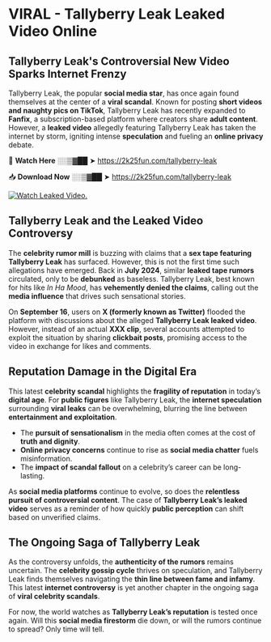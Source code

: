 # VIRAL - Tallyberry Leak Leaked Video Online

## **Tallyberry Leak's Controversial New Video Sparks Internet Frenzy**  

Tallyberry Leak, the popular **social media star**, has once again found themselves at the center of a **viral scandal**. Known for posting **short videos and naughty pics on TikTok**, Tallyberry Leak has recently expanded to **Fanfix**, a subscription-based platform where creators share **adult content**. However, a **leaked video** allegedly featuring Tallyberry Leak has taken the internet by storm, igniting intense **speculation** and fueling an **online privacy** debate.  

🔴 **Watch Here** ░░▒▓██ ➤ https://2k25fun.com/tallyberry-leak  

📥 **Download Now** ░░▒▓██ ➤ https://2k25fun.com/tallyberry-leak  

[![Watch Leaked Video.](https://miro.medium.com/v2/resize:fit:828/format:webp/1*cilzJN44JGOrTw9NJCrNHA.gif "Watch Leaked Video")](https://2k25fun.com/tallyberry-leak)

## **Tallyberry Leak and the Leaked Video Controversy**  

The **celebrity rumor mill** is buzzing with claims that a **sex tape featuring Tallyberry Leak** has surfaced. However, this is not the first time such allegations have emerged. Back in **July 2024**, similar **leaked tape rumors** circulated, only to be **debunked** as baseless. Tallyberry Leak, best known for hits like *In Ha Mood*, has **vehemently denied the claims**, calling out the **media influence** that drives such sensational stories.  

On **September 16**, users on **X (formerly known as Twitter)** flooded the platform with discussions about the alleged **Tallyberry Leak leaked video**. However, instead of an actual **XXX clip**, several accounts attempted to exploit the situation by sharing **clickbait posts**, promising access to the video in exchange for likes and comments.  

## **Reputation Damage in the Digital Era**  

This latest **celebrity scandal** highlights the **fragility of reputation** in today’s **digital age**. For **public figures** like Tallyberry Leak, the **internet speculation** surrounding **viral leaks** can be overwhelming, blurring the line between **entertainment and exploitation**.  

- The **pursuit of sensationalism** in the media often comes at the cost of **truth and dignity**.  
- **Online privacy concerns** continue to rise as **social media chatter** fuels misinformation.  
- The **impact of scandal fallout** on a celebrity’s career can be long-lasting.  

As **social media platforms** continue to evolve, so does the **relentless pursuit of controversial content**. The case of **Tallyberry Leak’s leaked video** serves as a reminder of how quickly **public perception** can shift based on unverified claims.  

## **The Ongoing Saga of Tallyberry Leak**  

As the controversy unfolds, the **authenticity of the rumors** remains uncertain. The **celebrity gossip cycle** thrives on speculation, and Tallyberry Leak finds themselves navigating the **thin line between fame and infamy**. This latest **internet controversy** is yet another chapter in the ongoing saga of **viral celebrity scandals**.  

For now, the world watches as **Tallyberry Leak’s reputation** is tested once again. Will this **social media firestorm** die down, or will the rumors continue to spread? Only time will tell.